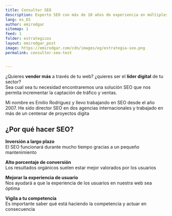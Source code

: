 ```yaml
---
title: Consultor SEO
description: Experto SEO con más de 10 años de experiencia en múltiples agencias, países y proyectos. Hablemos, es gratis.
lang: es_ES
author: emirodgar
sitemap: 1
feed: 1
folder: estrategicos
layout: emirodgar_post
image: https://emirodgar.com/cdn/images/og/estrategia-seo.png
permalink: consultor-seo-test


---
```


¿Quieres **vender más** a través de tu web? ¿quieres ser el **líder digital** de tu sector?  
Sea cual sea tu necesidad encontraremos una solución SEO que nos permita incrementar la captación de tráfico y ventas.

Mi nombre es Emilio Rodríguez y llevo trabajando en SEO desde el año 2007. He sido director SEO en dos agencias internacionales y trabajado en más de un centenar de proyectos digita

## ¿Por qué hacer SEO?

**Inversión a largo plazo**  
El SEO funcionará durante mucho tiempo gracias a un pequeño mantenimiento  

**Alto porcentaje de conversión**  
Los resultados orgánicos suelen estar mejor valorados por los usuarios  

**Mejorar la experiencia de usuario**  
Nos ayudará a que la experiencia de los usuarios en nuestra web sea óptima  

**Vigila a tu competencia**  
Es importante saber qué está haciendo la competencia y actuar en consecuencia
<!--stackedit_data:
eyJoaXN0b3J5IjpbLTQxNTk5MzYyOF19
-->